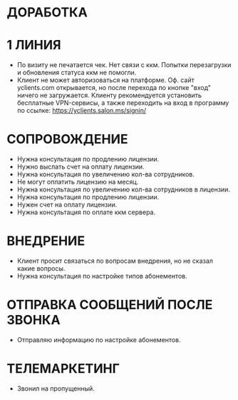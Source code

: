 # **ДОРАБОТКА**



# **1 ЛИНИЯ**
* По визиту не печатается чек. Нет связи с ккм. Попытки перезагрузки и обновления статуса ккм не помогли.
* Клиент не может авторизоваться на платформе. Оф. сайт yclients.com открывается, но после перехода по кнопке "вход" ничего не загружается.
Клиенту рекомендуется установить бесплатные VPN-сервисы, а также переходить на вход в программу по ссылке: https://yclients.salon.ms/signin/

# **СОПРОВОЖДЕНИЕ**

* Нужна консультация по продлению лицензии.
* Нужно выслать счет на оплату лицензии.
* Нужна консультация по увеличению кол-ва сотрудников.
* Не могут оплатить лицензию на месяц.
* Нужна консультация по увеличению кол-ва сотрудников в лицензии.
* Нужна консультация по продлению лицензии. 
* Нужен счет на оплату лицензии.
* Нужна консультация по оплате ккм сервера.

# **ВНЕДРЕНИЕ**

* Клиент просит связаться по вопросам внедрения, но не сказал какие вопросы.
* Нужна консультация по настройке типов абонементов.

# **ОТПРАВКА СООБЩЕНИЙ ПОСЛЕ ЗВОНКА**

* Отправляю информацию по настройке абонементов.

# **ТЕЛЕМАРКЕТИНГ**

* Звонил на пропущенный.